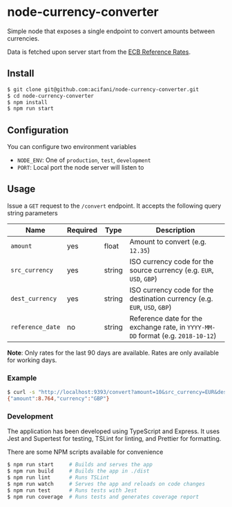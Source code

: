 # node-currency-converter

Simple node that exposes a single endpoint to convert amounts between currencies.

Data is fetched upon server start from the 
[ECB Reference Rates](https://www.ecb.europa.eu/stats/eurofxref/eurofxref-hist-90d.xml).

## Install

```sh
$ git clone git@github.com:acifani/node-currency-converter.git
$ cd node-currency-converter
$ npm install
$ npm run start
```

## Configuration

You can configure two environment variables

- `NODE_ENV`: One of `production`, `test`, `development`
- `PORT`: Local port the node server will listen to

## Usage

Issue a `GET` request to the `/convert` endpoint. It accepts the following query string parameters

| Name             | Required | Type   | Description                                                                          |
|------------------|----------|--------|--------------------------------------------------------------------------------------|
| `amount`         | yes      | float  | Amount to convert (e.g. `12.35`)                                                     |
| `src_currency`   | yes      | string | ISO currency code for the source currency (e.g. `EUR`, `USD`, `GBP`)                 |
| `dest_currency`  | yes      | string | ISO currency code for the destination currency (e.g. `EUR`, `USD`, `GBP`)            |
| `reference_date` | no       | string | Reference date for the exchange rate, in `YYYY-MM-DD` format (e.g. `2018-10-12`)     |

**Note**: Only rates for the last 90 days are available. Rates are only available for working days.

### Example

```sh
$ curl -s "http://localhost:9393/convert?amount=10&src_currency=EUR&dest_currency=GBP&reference_date=2018-10-12"
{"amount":8.764,"currency":"GBP"}
```

### Development

The application has been developed using TypeScript and Express.
It uses Jest and Supertest for testing, TSLint for linting, and Prettier for formatting.

There are some NPM scripts available for convenience

```sh
$ npm run start     # Builds and serves the app
$ npm run build     # Builds the app in ./dist
$ npm run lint      # Runs TSLint
$ npm run watch     # Serves the app and reloads on code changes
$ npm run test      # Runs tests with Jest
$ npm run coverage  # Runs tests and generates coverage report
```
